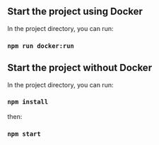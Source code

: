 ## Start the project using Docker

In the project directory, you can run:

### `npm run docker:run`

## Start the project without Docker

In the project directory, you can run:

### `npm install`

then:

### `npm start`
